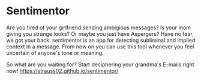 # Sentimentor

Are you tired of your girlfriend sending ambigious messages? Is your mom giving you strange looks? Or maybe you just have Aspergers? Have no fear, we got your back.
sentimentor is an app for detecting subliminal and implied context in a message. From now on you can use this tool whenever you feel uncertain of anyone's tone or meaning.

So what are you waiting for? Start deciphering your grandma's E-mails right now!
https://strauss02.github.io/sentimentor/
